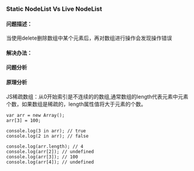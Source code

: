 ### Static NodeList  Vs Live NodeList

#### 问题描述：
当使用delete删除数组中某个元素后，再对数组进行操作会发现操作错误

#### 解决办法：

#### 问题分析

#### 原理分析

JS稀疏数组：从0开始索引是不连续的的数组,通常数组的length代表元素中元素个数，如果数组是稀疏的，length属性值将大于元素的个数。

````
var arr = new Array();
arr[3] = 100;

console.log(3 in arr); // true
console.log(2 in arr); // false

console.log(arr.length); // 4
console.log(arr[2]); // undefined
console.log(arr[3]); // 100
console.log(arr[4]); // undefined
````